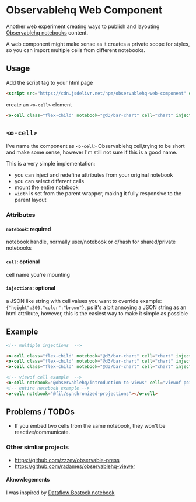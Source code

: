 # Observablehq Web Component

Another web experiment creating ways to publish and layouting [Observablehq notebooks](https://observablehq.com/) content.

A web component might make sense as it creates a private scope for styles, so you can import multiple cells from different notebooks.

## Usage

Add the script tag to your html page

```html
<script src="https://cdn.jsdelivr.net/npm/observablehq-web-component" defer></script>
```
create an `<o-cell>` element

```html
<o-cell class="flex-child" notebook="@d3/bar-chart" cell="chart" injections={"height":400,"color":"darkgray"}></o-cell>
```

## `<o-cell>`

I've name the component as `<o-cell>` Observablehq cell,trying to be short and make some sense, however I'm still not sure if this is a good name.

This is a very simple implementation:
* you can inject and redefine attributes from your original notebook
* you can select different cells
* mount the entire notebook
* `width` is set from the parent wrapper, making it fully responsive to the parent layout

### Attributes

#### `notebook`: required
notebook handle, normally user/notebook or d/hash for shared/private notebooks
#### `cell`: optional
cell name you're mounting
#### `injections`: optional
a JSON like string with cell values you want to override example: `{"height":300,"color":"brown"}`, ps it's a bit annoying a JSON string as an html attribute, however, this is the easiest way to make it simple as possible

## Example

```html
<!-- multiple injections  -->

<o-cell class="flex-child" notebook="@d3/bar-chart" cell="chart" injections={"height":300,"color":"brown"}></o-cell>
<o-cell class="flex-child" notebook="@d3/bar-chart" cell="chart" injections={"height":400,"color":"red"}></o-cell>
<o-cell class="flex-child" notebook="@d3/bar-chart" cell="chart" injections={"color":"gray"}></o-cell>

<!-- viewof cell example  -->
<o-cell notebook="@observablehq/introduction-to-views" cell="viewof point"></o-cell>
<!-- entire notebook example -->
<o-cell notebook="@fil/synchronized-projections"></o-cell>
```

## Problems / TODOs
* If you embed two cells from the same notebook, they won't be reactive/communicate.


### Other simliar projects
* https://github.com/zzzev/observable-press
* https://github.com/radames/observablehq-viewer

#### Aknowlegements   
I was inspired by [Dataflow Bostock notebook](https://observablehq.com/@mbostock/dataflow)
